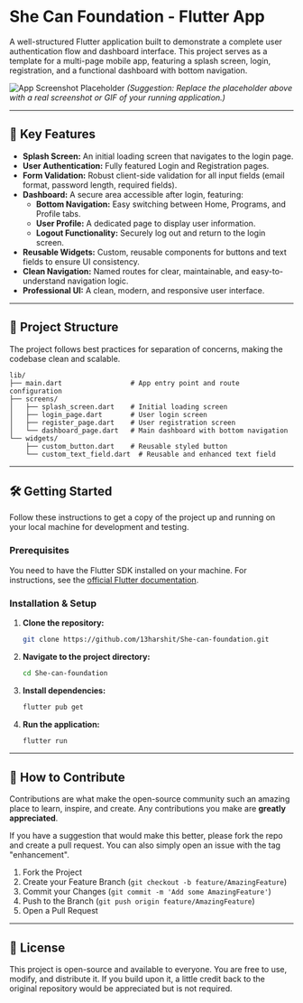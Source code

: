 # She Can Foundation - Flutter App

A well-structured Flutter application built to demonstrate a complete user authentication flow and dashboard interface. This project serves as a template for a multi-page mobile app, featuring a splash screen, login, registration, and a functional dashboard with bottom navigation.

![App Screenshot Placeholder](https://via.placeholder.com/800x450.png?text=Add+App+Screenshot+Here)
*(Suggestion: Replace the placeholder above with a real screenshot or GIF of your running application.)*

---

## 🌟 Key Features

*   **Splash Screen:** An initial loading screen that navigates to the login page.
*   **User Authentication:** Fully featured Login and Registration pages.
*   **Form Validation:** Robust client-side validation for all input fields (email format, password length, required fields).
*   **Dashboard:** A secure area accessible after login, featuring:
    *   **Bottom Navigation:** Easy switching between Home, Programs, and Profile tabs.
    *   **User Profile:** A dedicated page to display user information.
    *   **Logout Functionality:** Securely log out and return to the login screen.
*   **Reusable Widgets:** Custom, reusable components for buttons and text fields to ensure UI consistency.
*   **Clean Navigation:** Named routes for clear, maintainable, and easy-to-understand navigation logic.
*   **Professional UI:** A clean, modern, and responsive user interface.

---

## 📂 Project Structure

The project follows best practices for separation of concerns, making the codebase clean and scalable.

```
lib/
├── main.dart                 # App entry point and route configuration
├── screens/
│   ├── splash_screen.dart    # Initial loading screen
│   ├── login_page.dart       # User login screen
│   ├── register_page.dart    # User registration screen
│   └── dashboard_page.dart   # Main dashboard with bottom navigation
└── widgets/
    ├── custom_button.dart    # Reusable styled button
    └── custom_text_field.dart  # Reusable and enhanced text field
```

---

## 🛠️ Getting Started

Follow these instructions to get a copy of the project up and running on your local machine for development and testing.

### Prerequisites

You need to have the Flutter SDK installed on your machine. For instructions, see the [official Flutter documentation](https://flutter.dev/docs/get-started/install).

### Installation & Setup

1.  **Clone the repository:**
    ```sh
    git clone https://github.com/13harshit/She-can-foundation.git
    ```

2.  **Navigate to the project directory:**
    ```sh
    cd She-can-foundation
    ```

3.  **Install dependencies:**
    ```sh
    flutter pub get
    ```

4.  **Run the application:**
    ```sh
    flutter run
    ```

---

## 🤝 How to Contribute

Contributions are what make the open-source community such an amazing place to learn, inspire, and create. Any contributions you make are **greatly appreciated**.

If you have a suggestion that would make this better, please fork the repo and create a pull request. You can also simply open an issue with the tag "enhancement".

1.  Fork the Project
2.  Create your Feature Branch (`git checkout -b feature/AmazingFeature`)
3.  Commit your Changes (`git commit -m 'Add some AmazingFeature'`)
4.  Push to the Branch (`git push origin feature/AmazingFeature`)
5.  Open a Pull Request

---

## 📄 License

This project is open-source and available to everyone. You are free to use, modify, and distribute it. If you build upon it, a little credit back to the original repository would be appreciated but is not required.
